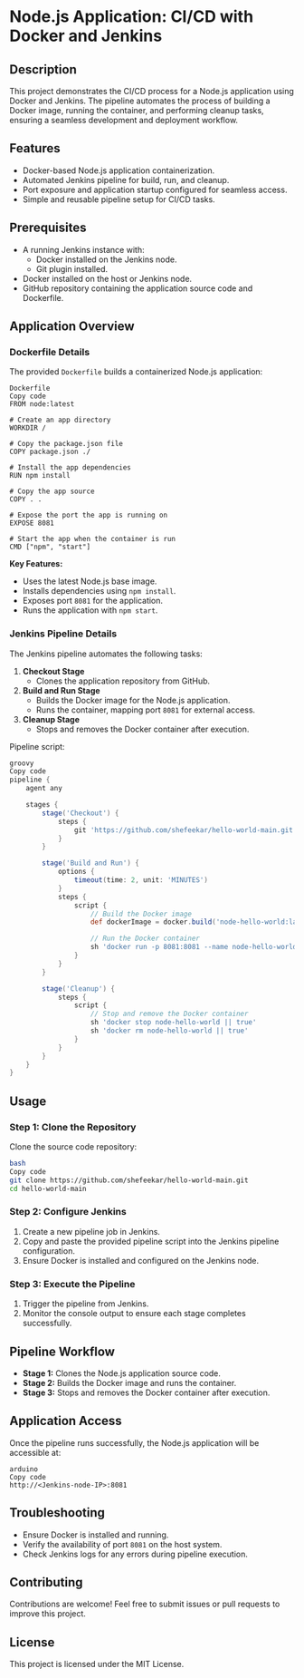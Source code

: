 # Node.js Application: CI/CD with Docker and Jenkins

## Description

This project demonstrates the CI/CD process for a Node.js application using Docker and Jenkins. The pipeline automates the process of building a Docker image, running the container, and performing cleanup tasks, ensuring a seamless development and deployment workflow.

## Features

- Docker-based Node.js application containerization.
- Automated Jenkins pipeline for build, run, and cleanup.
- Port exposure and application startup configured for seamless access.
- Simple and reusable pipeline setup for CI/CD tasks.

## Prerequisites

- A running Jenkins instance with:
    - Docker installed on the Jenkins node.
    - Git plugin installed.
- Docker installed on the host or Jenkins node.
- GitHub repository containing the application source code and Dockerfile.

## Application Overview

### **Dockerfile Details**

The provided `Dockerfile` builds a containerized Node.js application:

```
Dockerfile
Copy code
FROM node:latest

# Create an app directory
WORKDIR /

# Copy the package.json file
COPY package.json ./

# Install the app dependencies
RUN npm install

# Copy the app source
COPY . .

# Expose the port the app is running on
EXPOSE 8081

# Start the app when the container is run
CMD ["npm", "start"]

```

**Key Features:**

- Uses the latest Node.js base image.
- Installs dependencies using `npm install`.
- Exposes port `8081` for the application.
- Runs the application with `npm start`.

### **Jenkins Pipeline Details**

The Jenkins pipeline automates the following tasks:

1. **Checkout Stage**
    - Clones the application repository from GitHub.
2. **Build and Run Stage**
    - Builds the Docker image for the Node.js application.
    - Runs the container, mapping port `8081` for external access.
3. **Cleanup Stage**
    - Stops and removes the Docker container after execution.

Pipeline script:

```groovy
groovy
Copy code
pipeline {
    agent any

    stages {
        stage('Checkout') {
            steps {
                git 'https://github.com/shefeekar/hello-world-main.git'
            }
        }

        stage('Build and Run') {
            options {
                timeout(time: 2, unit: 'MINUTES')
            }
            steps {
                script {
                    // Build the Docker image
                    def dockerImage = docker.build('node-hello-world:latest')

                    // Run the Docker container
                    sh 'docker run -p 8081:8081 --name node-hello-world node-hello-world:latest'
                }
            }
        }

        stage('Cleanup') {
            steps {
                script {
                    // Stop and remove the Docker container
                    sh 'docker stop node-hello-world || true'
                    sh 'docker rm node-hello-world || true'
                }
            }
        }
    }
}

```

## Usage

### Step 1: Clone the Repository

Clone the source code repository:

```bash
bash
Copy code
git clone https://github.com/shefeekar/hello-world-main.git
cd hello-world-main

```

### Step 2: Configure Jenkins

1. Create a new pipeline job in Jenkins.
2. Copy and paste the provided pipeline script into the Jenkins pipeline configuration.
3. Ensure Docker is installed and configured on the Jenkins node.

### Step 3: Execute the Pipeline

1. Trigger the pipeline from Jenkins.
2. Monitor the console output to ensure each stage completes successfully.

## Pipeline Workflow

- **Stage 1:** Clones the Node.js application source code.
- **Stage 2:** Builds the Docker image and runs the container.
- **Stage 3:** Stops and removes the Docker container after execution.

## Application Access

Once the pipeline runs successfully, the Node.js application will be accessible at:

```arduino
arduino
Copy code
http://<Jenkins-node-IP>:8081

```

## Troubleshooting

- Ensure Docker is installed and running.
- Verify the availability of port `8081` on the host system.
- Check Jenkins logs for any errors during pipeline execution.

## Contributing

Contributions are welcome! Feel free to submit issues or pull requests to improve this project.

## License

This project is licensed under the MIT License.
